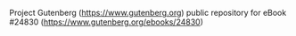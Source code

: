 Project Gutenberg (https://www.gutenberg.org) public repository for eBook #24830 (https://www.gutenberg.org/ebooks/24830)
